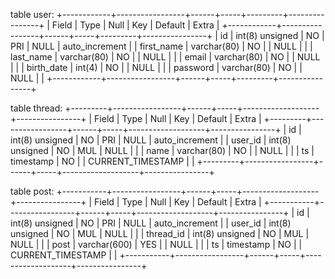 table user:
+------------+-----------------+------+-----+---------+----------------+
| Field      | Type            | Null | Key | Default | Extra          |
+------------+-----------------+------+-----+---------+----------------+
| id         | int(8) unsigned | NO   | PRI | NULL    | auto_increment |
| first_name | varchar(80)     | NO   |     | NULL    |                |
| last_name  | varchar(80)     | NO   |     | NULL    |                |
| email      | varchar(80)     | NO   |     | NULL    |                |
| birth_date | int(4)          | NO   |     | NULL    |                |
| password   | varchar(80)     | NO   |     | NULL    |                |
+------------+-----------------+------+-----+---------+----------------+

table thread:
+---------+-----------------+------+-----+-------------------+----------------+
| Field   | Type            | Null | Key | Default           | Extra          |
+---------+-----------------+------+-----+-------------------+----------------+
| id      | int(8) unsigned | NO   | PRI | NULL              | auto_increment |
| user_id | int(8) unsigned | NO   | MUL | NULL              |                |
| name    | varchar(80)     | NO   |     | NULL              |                |
| ts      | timestamp       | NO   |     | CURRENT_TIMESTAMP |                |
+---------+-----------------+------+-----+-------------------+----------------+

table post:
+-----------+-----------------+------+-----+-------------------+----------------+
| Field     | Type            | Null | Key | Default           | Extra          |
+-----------+-----------------+------+-----+-------------------+----------------+
| id        | int(8) unsigned | NO   | PRI | NULL              | auto_increment |
| user_id   | int(8) unsigned | NO   | MUL | NULL              |                |
| thread_id | int(8) unsigned | NO   | MUL | NULL              |                |
| post      | varchar(600)    | YES  |     | NULL              |                |
| ts        | timestamp       | NO   |     | CURRENT_TIMESTAMP |                |
+-----------+-----------------+------+-----+-------------------+----------------+
